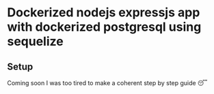 # Dockerized nodejs expressjs app with dockerized postgresql using sequelize
## Setup

Coming soon I was too tired to make a coherent step by step guide 😴
